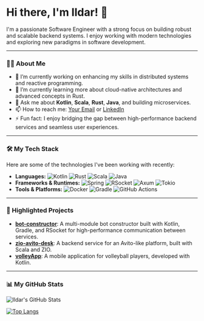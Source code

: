 # Hi there, I'm Ildar! 👋

I'm a passionate Software Engineer with a strong focus on building robust and scalable backend systems. I enjoy working with modern technologies and exploring new paradigms in software development.

---

### 👨‍💻 About Me

- 🔭 I’m currently working on enhancing my skills in distributed systems and reactive programming.
- 🌱 I’m currently learning more about cloud-native architectures and advanced concepts in Rust.
- 💬 Ask me about **Kotlin**, **Scala**, **Rust**, **Java**, and building microservices.
- 📫 How to reach me: [Your Email](mailto:your.email@example.com) or [LinkedIn](https://www.linkedin.com/in/your-profile/)
- ⚡ Fun fact: I enjoy bridging the gap between high-performance backend services and seamless user experiences.

---

### 🛠️ My Tech Stack

Here are some of the technologies I've been working with recently:

- **Languages:**
  ![Kotlin](https://img.shields.io/badge/Kotlin-7F52FF?style=for-the-badge&logo=kotlin&logoColor=white)
  ![Rust](https://img.shields.io/badge/Rust-000000?style=for-the-badge&logo=rust&logoColor=white)
  ![Scala](https://img.shields.io/badge/Scala-DC322F?style=for-the-badge&logo=scala&logoColor=white)
  ![Java](https://img.shields.io/badge/Java-ED8B00?style=for-the-badge&logo=openjdk&logoColor=white)
- **Frameworks & Runtimes:**
  ![Spring](https://img.shields.io/badge/Spring-6DB33F?style=for-the-badge&logo=spring&logoColor=white)
  ![RSocket](https://img.shields.io/badge/RSocket-FF6347?style=for-the-badge&logo=rsocket&logoColor=white)
  ![Axum](https://img.shields.io/badge/Axum-007acc?style=for-the-badge)
  ![Tokio](https://img.shields.io/badge/Tokio-ff4500?style=for-the-badge)
- **Tools & Platforms:**
  ![Docker](https://img.shields.io/badge/Docker-2496ED?style=for-the-badge&logo=docker&logoColor=white)
  ![Gradle](https://img.shields.io/badge/Gradle-02303A?style=for-the-badge&logo=gradle&logoColor=white)
  ![GitHub Actions](https://img.shields.io/badge/GitHub%20Actions-2088FF?style=for-the-badge&logo=github-actions&logoColor=white)

---

### 🚀 Highlighted Projects

- **[bot-constructor](https://github.com/IldarRash/bot-constructor)**: A multi-module bot constructor built with Kotlin, Gradle, and RSocket for high-performance communication between services.
- **[zio-avito-desk](https://github.com/IldarRash/zio-avito-desk)**: A backend service for an Avito-like platform, built with Scala and ZIO.
- **[volleyApp](https://github.com/IldarRash/volleyApp)**: A mobile application for volleyball players, developed with Kotlin.

---

### 📊 My GitHub Stats

![Ildar's GitHub Stats](https://github-readme-stats.vercel.app/api?username=IldarRash&show_icons=true&theme=dracula&hide_border=true&count_private=true)

[![Top Langs](https://github-readme-stats.vercel.app/api/top-langs/?username=IldarRash&layout=compact&theme=dracula&hide_border=true)](https://github.com/anuraghazra/github-readme-stats)
